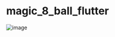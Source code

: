 # magic_8_ball_flutter
![image](https://github.com/choijaegwon/choijaegwon.github.io/assets/68246962/b8d692e5-1d0a-4195-85fe-e30ad3debf8d)  
